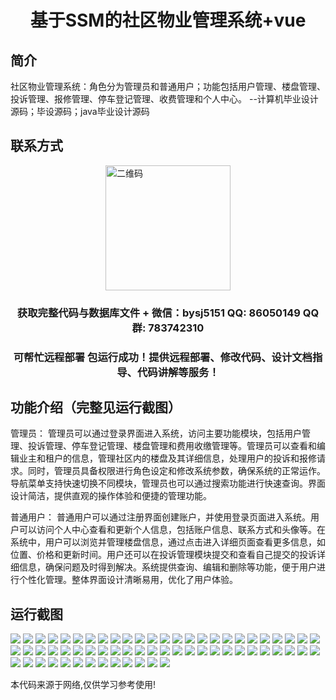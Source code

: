 <p><h1 align="center">基于SSM的社区物业管理系统+vue</h1></p>

## 简介
社区物业管理系统：角色分为管理员和普通用户；功能包括用户管理、楼盘管理、投诉管理、报修管理、停车登记管理、收费管理和个人中心。    --计算机毕业设计源码；毕设源码；java毕业设计源码


## 联系方式
<img src="https://bs-1329754181.cos.ap-shanghai.myqcloud.com/wx.jpg" alt="二维码" style="display: block; margin: 0 auto;" width="200px">
<p><h3 align="center">获取完整代码与数据库文件 + 微信：bysj5151 QQ: 86050149 QQ群: 783742310</h3></p>
<p><h3 align="center">可帮忙远程部署 包运行成功！提供远程部署、修改代码、设计文档指导、代码讲解等服务！</h3></p>

## 功能介绍（完整见运行截图）
管理员： 管理员可以通过登录界面进入系统，访问主要功能模块，包括用户管理、投诉管理、停车登记管理、楼盘管理和费用收缴管理等。管理员可以查看和编辑业主和租户的信息，管理社区内的楼盘及其详细信息，处理用户的投诉和报修请求。同时，管理员具备权限进行角色设定和修改系统参数，确保系统的正常运作。导航菜单支持快速切换不同模块，管理员也可以通过搜索功能进行快速查询。界面设计简洁，提供直观的操作体验和便捷的管理功能。

普通用户： 普通用户可以通过注册界面创建账户，并使用登录页面进入系统。用户可以访问个人中心查看和更新个人信息，包括账户信息、联系方式和头像等。在系统中，用户可以浏览并管理楼盘信息，通过点击进入详细页面查看更多信息，如位置、价格和更新时间。用户还可以在投诉管理模块提交和查看自己提交的投诉详细信息，确保问题及时得到解决。系统提供查询、编辑和删除等功能，便于用户进行个性化管理。整体界面设计清晰易用，优化了用户体验。


## 运行截图
![](https://bs-1329754181.cos.ap-shanghai.myqcloud.com/ssm/CommunityPropertyManagementSystem1/img/001.jpg)
![](https://bs-1329754181.cos.ap-shanghai.myqcloud.com/ssm/CommunityPropertyManagementSystem1/img/002.jpg)
![](https://bs-1329754181.cos.ap-shanghai.myqcloud.com/ssm/CommunityPropertyManagementSystem1/img/003.jpg)
![](https://bs-1329754181.cos.ap-shanghai.myqcloud.com/ssm/CommunityPropertyManagementSystem1/img/004.jpg)
![](https://bs-1329754181.cos.ap-shanghai.myqcloud.com/ssm/CommunityPropertyManagementSystem1/img/005.jpg)
![](https://bs-1329754181.cos.ap-shanghai.myqcloud.com/ssm/CommunityPropertyManagementSystem1/img/006.jpg)
![](https://bs-1329754181.cos.ap-shanghai.myqcloud.com/ssm/CommunityPropertyManagementSystem1/img/007.jpg)
![](https://bs-1329754181.cos.ap-shanghai.myqcloud.com/ssm/CommunityPropertyManagementSystem1/img/008.jpg)
![](https://bs-1329754181.cos.ap-shanghai.myqcloud.com/ssm/CommunityPropertyManagementSystem1/img/009.jpg)
![](https://bs-1329754181.cos.ap-shanghai.myqcloud.com/ssm/CommunityPropertyManagementSystem1/img/010.jpg)
![](https://bs-1329754181.cos.ap-shanghai.myqcloud.com/ssm/CommunityPropertyManagementSystem1/img/011.jpg)
![](https://bs-1329754181.cos.ap-shanghai.myqcloud.com/ssm/CommunityPropertyManagementSystem1/img/012.jpg)
![](https://bs-1329754181.cos.ap-shanghai.myqcloud.com/ssm/CommunityPropertyManagementSystem1/img/013.jpg)
![](https://bs-1329754181.cos.ap-shanghai.myqcloud.com/ssm/CommunityPropertyManagementSystem1/img/014.jpg)
![](https://bs-1329754181.cos.ap-shanghai.myqcloud.com/ssm/CommunityPropertyManagementSystem1/img/015.jpg)
![](https://bs-1329754181.cos.ap-shanghai.myqcloud.com/ssm/CommunityPropertyManagementSystem1/img/016.jpg)
![](https://bs-1329754181.cos.ap-shanghai.myqcloud.com/ssm/CommunityPropertyManagementSystem1/img/017.jpg)
![](https://bs-1329754181.cos.ap-shanghai.myqcloud.com/ssm/CommunityPropertyManagementSystem1/img/018.jpg)
![](https://bs-1329754181.cos.ap-shanghai.myqcloud.com/ssm/CommunityPropertyManagementSystem1/img/019.jpg)
![](https://bs-1329754181.cos.ap-shanghai.myqcloud.com/ssm/CommunityPropertyManagementSystem1/img/020.jpg)
![](https://bs-1329754181.cos.ap-shanghai.myqcloud.com/ssm/CommunityPropertyManagementSystem1/img/021.jpg)
![](https://bs-1329754181.cos.ap-shanghai.myqcloud.com/ssm/CommunityPropertyManagementSystem1/img/022.jpg)
![](https://bs-1329754181.cos.ap-shanghai.myqcloud.com/ssm/CommunityPropertyManagementSystem1/img/023.jpg)
![](https://bs-1329754181.cos.ap-shanghai.myqcloud.com/ssm/CommunityPropertyManagementSystem1/img/024.jpg)
![](https://bs-1329754181.cos.ap-shanghai.myqcloud.com/ssm/CommunityPropertyManagementSystem1/img/025.jpg)
![](https://bs-1329754181.cos.ap-shanghai.myqcloud.com/ssm/CommunityPropertyManagementSystem1/img/026.jpg)
![](https://bs-1329754181.cos.ap-shanghai.myqcloud.com/ssm/CommunityPropertyManagementSystem1/img/027.jpg)
![](https://bs-1329754181.cos.ap-shanghai.myqcloud.com/ssm/CommunityPropertyManagementSystem1/img/028.jpg)
![](https://bs-1329754181.cos.ap-shanghai.myqcloud.com/ssm/CommunityPropertyManagementSystem1/img/029.jpg)
![](https://bs-1329754181.cos.ap-shanghai.myqcloud.com/ssm/CommunityPropertyManagementSystem1/img/030.jpg)
![](https://bs-1329754181.cos.ap-shanghai.myqcloud.com/ssm/CommunityPropertyManagementSystem1/img/031.jpg)
![](https://bs-1329754181.cos.ap-shanghai.myqcloud.com/ssm/CommunityPropertyManagementSystem1/img/032.jpg)
![](https://bs-1329754181.cos.ap-shanghai.myqcloud.com/ssm/CommunityPropertyManagementSystem1/img/033.jpg)
![](https://bs-1329754181.cos.ap-shanghai.myqcloud.com/ssm/CommunityPropertyManagementSystem1/img/034.jpg)
![](https://bs-1329754181.cos.ap-shanghai.myqcloud.com/ssm/CommunityPropertyManagementSystem1/img/035.jpg)
![](https://bs-1329754181.cos.ap-shanghai.myqcloud.com/ssm/CommunityPropertyManagementSystem1/img/036.jpg)
![](https://bs-1329754181.cos.ap-shanghai.myqcloud.com/ssm/CommunityPropertyManagementSystem1/img/037.jpg)
![](https://bs-1329754181.cos.ap-shanghai.myqcloud.com/ssm/CommunityPropertyManagementSystem1/img/038.jpg)
![](https://bs-1329754181.cos.ap-shanghai.myqcloud.com/ssm/CommunityPropertyManagementSystem1/img/039.jpg)
![](https://bs-1329754181.cos.ap-shanghai.myqcloud.com/ssm/CommunityPropertyManagementSystem1/img/040.jpg)
![](https://bs-1329754181.cos.ap-shanghai.myqcloud.com/ssm/CommunityPropertyManagementSystem1/img/041.jpg)
![](https://bs-1329754181.cos.ap-shanghai.myqcloud.com/ssm/CommunityPropertyManagementSystem1/img/042.jpg)
![](https://bs-1329754181.cos.ap-shanghai.myqcloud.com/ssm/CommunityPropertyManagementSystem1/img/043.jpg)
![](https://bs-1329754181.cos.ap-shanghai.myqcloud.com/ssm/CommunityPropertyManagementSystem1/img/044.jpg)
![](https://bs-1329754181.cos.ap-shanghai.myqcloud.com/ssm/CommunityPropertyManagementSystem1/img/045.jpg)
![](https://bs-1329754181.cos.ap-shanghai.myqcloud.com/ssm/CommunityPropertyManagementSystem1/img/046.jpg)
![](https://bs-1329754181.cos.ap-shanghai.myqcloud.com/ssm/CommunityPropertyManagementSystem1/img/047.jpg)
![](https://bs-1329754181.cos.ap-shanghai.myqcloud.com/ssm/CommunityPropertyManagementSystem1/img/048.jpg)
![](https://bs-1329754181.cos.ap-shanghai.myqcloud.com/ssm/CommunityPropertyManagementSystem1/img/049.jpg)
![](https://bs-1329754181.cos.ap-shanghai.myqcloud.com/ssm/CommunityPropertyManagementSystem1/img/050.jpg)
![](https://bs-1329754181.cos.ap-shanghai.myqcloud.com/ssm/CommunityPropertyManagementSystem1/img/051.jpg)
![](https://bs-1329754181.cos.ap-shanghai.myqcloud.com/ssm/CommunityPropertyManagementSystem1/img/052.jpg)
![](https://bs-1329754181.cos.ap-shanghai.myqcloud.com/ssm/CommunityPropertyManagementSystem1/img/053.jpg)
![](https://bs-1329754181.cos.ap-shanghai.myqcloud.com/ssm/CommunityPropertyManagementSystem1/img/054.jpg)
![](https://bs-1329754181.cos.ap-shanghai.myqcloud.com/ssm/CommunityPropertyManagementSystem1/img/055.jpg)
![](https://bs-1329754181.cos.ap-shanghai.myqcloud.com/ssm/CommunityPropertyManagementSystem1/img/056.jpg)
![](https://bs-1329754181.cos.ap-shanghai.myqcloud.com/ssm/CommunityPropertyManagementSystem1/img/057.jpg)
![](https://bs-1329754181.cos.ap-shanghai.myqcloud.com/ssm/CommunityPropertyManagementSystem1/img/058.jpg)
![](https://bs-1329754181.cos.ap-shanghai.myqcloud.com/ssm/CommunityPropertyManagementSystem1/img/059.jpg)
![](https://bs-1329754181.cos.ap-shanghai.myqcloud.com/ssm/CommunityPropertyManagementSystem1/img/060.jpg)
![](https://bs-1329754181.cos.ap-shanghai.myqcloud.com/ssm/CommunityPropertyManagementSystem1/img/061.jpg)
![](https://bs-1329754181.cos.ap-shanghai.myqcloud.com/ssm/CommunityPropertyManagementSystem1/img/062.jpg)
![](https://bs-1329754181.cos.ap-shanghai.myqcloud.com/ssm/CommunityPropertyManagementSystem1/img/063.jpg)

<p>本代码来源于网络,仅供学习参考使用!</p>
